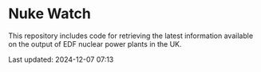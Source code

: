 # Nuke Watch

This repository includes code for retrieving the latest information available on the output of EDF nuclear power plants in the UK.

Last updated: 2024-12-07 07:13